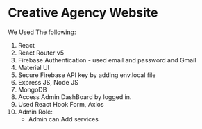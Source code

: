 # Creative Agency Website

We Used The following:

1. React
2. React Router v5
3. Firebase Authentication - used email and password and Gmail
4. Material UI
5. Secure Firebase API key by adding env.local file
6. Express JS, Node JS
7. MongoDB
8. Access Admin DashBoard by logged in.
9. Used React Hook Form, Axios
10. Admin Role:
    - Admin can Add services
